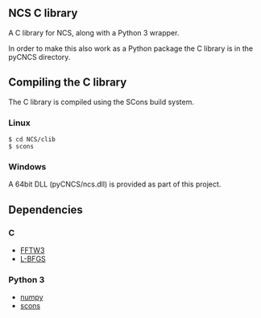 ## NCS C library ##

A C library for NCS, along with a Python 3 wrapper.

In order to make this also work as a Python package the C library is in the pyCNCS directory.

## Compiling the C library ##

The C library is compiled using the SCons build system.

### Linux ###

```
$ cd NCS/clib
$ scons
```

### Windows ###

A 64bit DLL (pyCNCS/ncs.dll) is provided as part of this project.

## Dependencies ##

### C ###

* [FFTW3](http://www.fftw.org/)
* [L-BFGS](http://www.chokkan.org/software/liblbfgs/index.html)

### Python 3 ###

* [numpy](http://www.numpy.org/)
* [scons](https://scons.org/)
